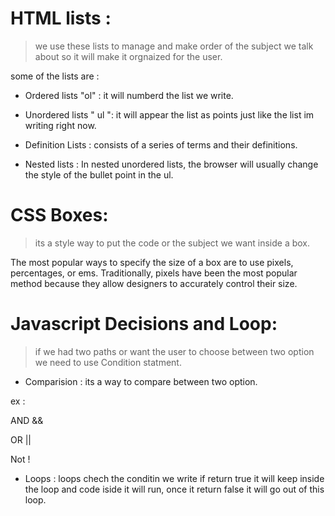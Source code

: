 # HTML lists :
> we use these lists to manage and make order of the subject we talk about so it will make it orgnaized for the user.

some of the lists are :
* Ordered lists "ol" : it will numberd the list we write.

* Unordered lists " ul ": it will appear the list as points just like the list im writing right now.

* Definition Lists : consists of a series of terms and
their definitions.

* Nested lists : In nested unordered lists,
the browser will usually change
the style of the bullet point in the ul.

# CSS Boxes:
> its a style way to put the code or the subject we want inside a box.

The most popular ways to
specify the size of a box are
to use pixels, percentages, or
ems. Traditionally, pixels have
been the most popular method
because they allow designers to
accurately control their size.

# Javascript Decisions and Loop:

> if we had two paths or want the user to choose between two option we need to use Condition statment.

* Comparision : its a way to compare between two option.

ex :
 
 AND &&

 OR || 

 Not ! 

 * Loops :
 loops chech the conditin we write if return true it will keep inside the loop and code iside it will run, once it return false it will go out of this loop.